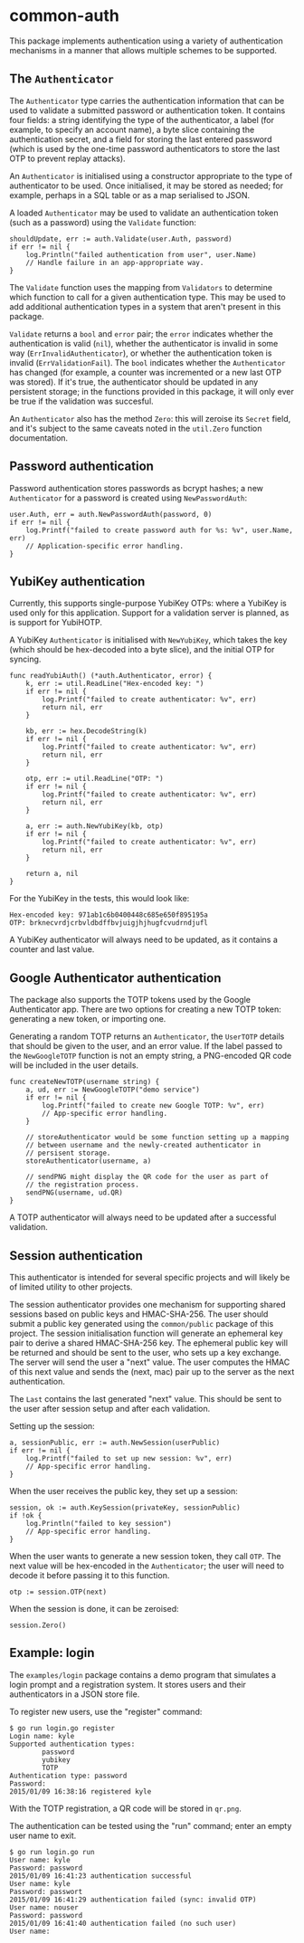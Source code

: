 # common-auth

This package implements authentication using a variety of authentication
mechanisms in a manner that allows multiple schemes to be supported.


## The `Authenticator`

The `Authenticator` type carries the authentication information that
can be used to validate a submitted password or authentication token. It
contains four fields: a string identifying the type of the authenticator,
a label (for example, to specify an account name), a byte slice containing
the authentication secret, and a field for storing the last entered
password (which is used by the one-time password authenticators to store
the last OTP to prevent replay attacks).

An `Authenticator` is initialised using a constructor appropriate to
the type of authenticator to be used. Once initialised, it may be stored
as needed; for example, perhaps in a SQL table or as a map serialised
to JSON.

A loaded `Authenticator` may be used to validate an authentication token
(such as a password) using the `Validate` function:

```
shouldUpdate, err := auth.Validate(user.Auth, password)
if err != nil {
	log.Println("failed authentication from user", user.Name)
	// Handle failure in an app-appropriate way.
}
```

The `Validate` function uses the mapping from `Validators` to determine
which function to call for a given authentication type. This may be used
to add additional authentication types in a system that aren't present
in this package.

`Validate` returns a `bool` and `error` pair; the `error` indicates
whether the authentication is valid (`nil`), whether the authenticator
is invalid in some way (`ErrInvalidAuthenticator`), or whether the
authentication token is invalid (`ErrValidationFail`). The `bool`
indicates whether the `Authenticator` has changed (for example, a counter
was incremented or a new last OTP was stored). If it's true, the
authenticator should be updated in any persistent storage; in the
functions provided in this package, it will only ever be true if the
validation was succesful.

An `Authenticator` also has the method `Zero`: this will zeroise its
`Secret` field, and it's subject to the same caveats noted in the
`util.Zero` function documentation.


## Password authentication

Password authentication stores passwords as bcrypt hashes; a new
`Authenticator` for a password is created using `NewPasswordAuth`:

```
user.Auth, err = auth.NewPasswordAuth(password, 0)
if err != nil {
	log.Printf("failed to create password auth for %s: %v", user.Name, err)
	// Application-specific error handling.
}
```


## YubiKey authentication

Currently, this supports single-purpose YubiKey OTPs: where a YubiKey
is used only for this application. Support for a validation server is
planned, as is support for YubiHOTP.

A YubiKey `Authenticator` is initialised with `NewYubiKey`, which takes
the key (which should be hex-decoded into a byte slice), and the initial
OTP for syncing.

```
func readYubiAuth() (*auth.Authenticator, error) {
	k, err := util.ReadLine("Hex-encoded key: ")
	if err != nil {
		log.Printf("failed to create authenticator: %v", err)
		return nil, err
	}

	kb, err := hex.DecodeString(k)
	if err != nil {
		log.Printf("failed to create authenticator: %v", err)
		return nil, err
	}

	otp, err := util.ReadLine("OTP: ")
	if err != nil {
		log.Printf("failed to create authenticator: %v", err)
		return nil, err
	}

	a, err := auth.NewYubiKey(kb, otp)
	if err != nil {
		log.Printf("failed to create authenticator: %v", err)
		return nil, err
	}

	return a, nil
}
```

For the YubiKey in the tests, this would look like:

```
Hex-encoded key: 971ab1c6b0400448c685e650f895195a
OTP: brknecvrdjcrbvldbdffbvjuigjhjhugfcvudrndjufl
```

A YubiKey authenticator will always need to be updated, as it contains
a counter and last value.


## Google Authenticator authentication

The package also supports the TOTP tokens used by the Google Authenticator
app. There are two options for creating a new TOTP token: generating a
new token, or importing one.

Generating a random TOTP returns an `Authenticator`, the `UserTOTP`
details that should be given to the user, and an error value. If the
label passed to the `NewGoogleTOTP` function is not an empty string,
a PNG-encoded QR code will be included in the user details.

```
func createNewTOTP(username string) {
	a, ud, err := NewGoogleTOTP("demo service")
	if err != nil {
		log.Printf("failed to create new Google TOTP: %v", err)
		// App-specific error handling.
	}

	// storeAuthenticator would be some function setting up a mapping
	// between username and the newly-created authenticator in
	// persisent storage.
	storeAuthenticator(username, a)

	// sendPNG might display the QR code for the user as part of
	// the registration process.
	sendPNG(username, ud.QR)
}
```

A TOTP authenticator will always need to be updated after a successful
validation.


## Session authentication

This authenticator is intended for several specific projects and will
likely be of limited utility to other projects.

The session authenticator provides one mechanism for supporting
shared sessions based on public keys and HMAC-SHA-256. The user should
submit a public key generated using the `common/public` package of this
project. The session initialisation function will generate an ephemeral
key pair to derive a shared HMAC-SHA-256 key. The ephemeral public key
will be returned and should be sent to the user, who sets up a key
exchange. The server will send the user a "next" value. The user computes
the HMAC of this next value and sends the (next, mac) pair up to the
server as the next authentication.

The `Last` contains the last generated "next" value. This should be sent
to the user after session setup and after each validation.

Setting up the session:

```
a, sessionPublic, err := auth.NewSession(userPublic)
if err != nil {
	log.Printf("failed to set up new session: %v", err)
	// App-specific error handling.
}
```


When the user receives the public key, they set up a session:

```
session, ok := auth.KeySession(privateKey, sessionPublic)
if !ok {
	log.Println("failed to key session")
	// App-specific error handling.
}
```

When the user wants to generate a new session token, they call `OTP`. The
next value will be hex-encoded in the `Authenticator`; the user will
need to decode it before passing it to this function.

```
otp := session.OTP(next)
```

When the session is done, it can be zeroised:

```
session.Zero()
```


## Example: login

The `examples/login` package contains a demo program that simulates a
login prompt and a registration system. It stores users and their
authenticators in a JSON store file.

To register new users, use the "register" command:

```
$ go run login.go register
Login name: kyle
Supported authentication types:
        password
        yubikey
        TOTP
Authentication type: password
Password: 
2015/01/09 16:38:16 registered kyle
```

With the TOTP registration, a QR code will be stored in `qr.png`.

The authentication can be tested using the "run" command; enter an empty
user name to exit.

```
$ go run login.go run
User name: kyle
Password: password
2015/01/09 16:41:23 authentication successful
User name: kyle
Password: passwort
2015/01/09 16:41:29 authentication failed (sync: invalid OTP)
User name: nouser
Password: password
2015/01/09 16:41:40 authentication failed (no such user)
User name: 
```

